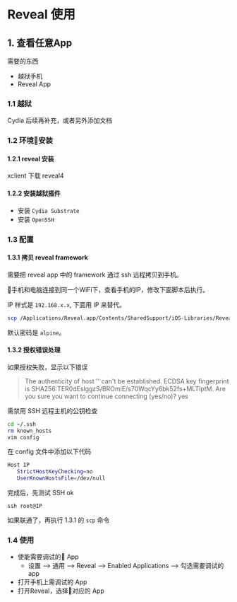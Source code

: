 # Reveal 使用

## 1. 查看任意App

需要的东西

- 越狱手机
- Reveal App

### 1.1 越狱

Cydia 后续再补充，或者另外添加文档

### 1.2 环境安装

#### 1.2.1 reveal 安装

xclient 下载 reveal4

#### 1.2.2 安装越狱插件

- 安装 `Cydia Substrate`
- 安装 `OpenSSH`

### 1.3 配置

#### 1.3.1 拷贝 reveal framework

需要把 reveal app 中的 framework 通过 ssh 远程拷贝到手机。

手机和电脑连接到同一个WiFi下，查看手机的IP，修改下面脚本后执行。

IP 样式是 `192.168.x.x`, 下面用 IP 来替代。

```sh
scp /Applications/Reveal.app/Contents/SharedSupport/iOS-Libraries/RevealServer.framework/RevealServer root@IP:/Library/RHRevealLoader/libReveal.dylib
```

默认密码是 `alpine`。

#### 1.3.2 授权错误处理

如果授权失败，显示以下错误

>The authenticity of host '<host>' can't be established.
ECDSA key fingerprint is    SHA256:TER0dEslggzS/BROmiE/s70WqcYy6bk52fs+MLTIptM.
Are you sure you want to continue connecting (yes/no)? yes

需禁用 SSH 远程主机的公钥检查

```sh
cd ~/.ssh
rm known_hosts
vim config
```

在 config 文件中添加以下代码

```sh
Host IP
   StrictHostKeyChecking=no
   UserKnownHostsFile=/dev/null
```

完成后，先测试 SSH ok

```
ssh root@IP
```

如果联通了，再执行 1.3.1 的 `scp` 命令

### 1.4 使用

- 使能需要调试的 App
  - 设置 –> 通用 –> Reveal –> Enabled Applications –> 勾选需要调试的app
- 打开手机上需调试的 App
- 打开Reveal，选择对应的 App